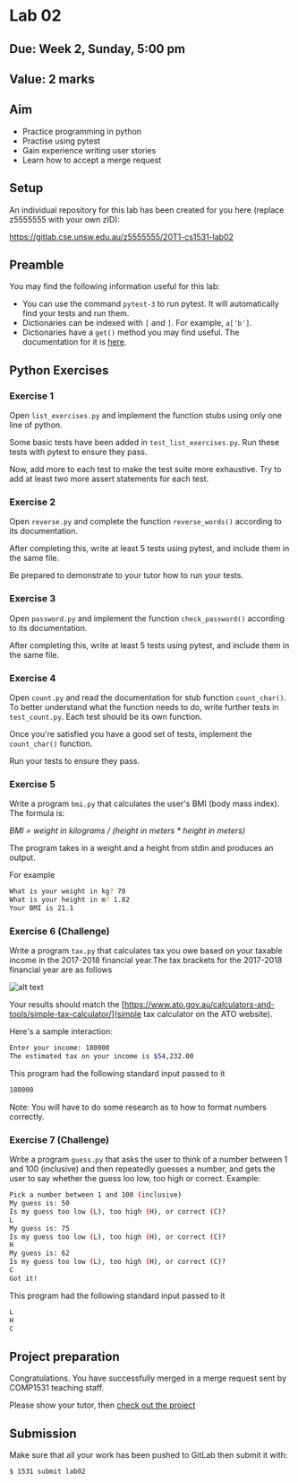 # Lab 02

## Due: Week 2, Sunday, 5:00 pm

## Value: 2 marks

## Aim

* Practice programming in python
* Practise using pytest
* Gain experience writing user stories
* Learn how to accept a merge request

## Setup

An individual repository for this lab has been created for you here (replace z5555555 with your own zID):

https://gitlab.cse.unsw.edu.au/z5555555/20T1-cs1531-lab02

## Preamble

You may find the following information useful for this lab:

* You can use the command `pytest-3` to run pytest. It will automatically find your tests and run them.
* Dictionaries can be indexed with `[` and `]`. For example, `a['b']`.
* Dictionaries have a `get()` method you may find useful. The documentation for it is [here](https://docs.python.org/3/library/stdtypes.html#dict.get).

## Python Exercises

### Exercise 1

Open `list_exercises.py` and implement the function stubs using only one line of python.

Some basic tests have been added in `test_list_exercises.py`. Run these tests with pytest to ensure they pass.

Now, add more to each test to make the test suite more exhaustive. Try to add at least two more assert statements for each test.

### Exercise 2

Open `reverse.py` and complete the function `reverse_words()` according to its documentation.

After completing this, write at least 5 tests using pytest, and include them in the same file.

Be prepared to demonstrate to your tutor how to run your tests.

### Exercise 3

Open `password.py` and implement the function `check_password()` according to its documentation.

After completing this, write at least 5 tests using pytest, and include them in the same file.

### Exercise 4 

Open `count.py` and read the documentation for stub function `count_char()`. To better understand what the function needs to do, write further tests in `test_count.py`. Each test should be its own function.

Once you're satisfied you have a good set of tests, implement the `count_char()` function.

Run your tests to ensure they pass.

### Exercise 5

Write a program `bmi.py` that calculates the user's BMI (body mass index). The formula is:

*BMI = weight in kilograms / (height in meters * height in meters)*

The program takes in a weight and a height from stdin and produces an output.

For example
```bash
What is your weight in kg? 70
What is your height in m? 1.82
Your BMI is 21.1
```

### Exercise 6 (Challenge)

Write a program `tax.py` that calculates tax you owe based on your taxable income in the 2017-2018 financial year.The tax brackets for the 2017-2018 financial year are as follows

![alt text](https://static.edusercontent.com/files/kLAg6L40Lt6NJzngOUsHwmDL "Tax calculations")

Your results should match the [https://www.ato.gov.au/calculators-and-tools/simple-tax-calculator/](simple tax calculator on the ATO website).

Here's a sample interaction:

```bash
Enter your income: 180000
The estimated tax on your income is $54,232.00
```

This program had the following standard input passed to it
```bash
180000
```
Note: You will have to do some research as to how to format numbers correctly.

### Exercise 7 (Challenge)

Write a program `guess.py` that asks the user to think of a number between 1 and 100 (inclusive) and then repeatedly guesses a number, and gets the user to say whether the guess loo low, too high or correct. Example:

```bash
Pick a number between 1 and 100 (inclusive)
My guess is: 50
Is my guess too low (L), too high (H), or correct (C)?
L
My guess is: 75
Is my guess too low (L), too high (H), or correct (C)?
H
My guess is: 62
Is my guess too low (L), too high (H), or correct (C)?
C
Got it!
```

This program had the following standard input passed to it
```bash
L
H
C
```

## Project preparation

Congratulations. You have successfully merged in a merge request sent by COMP1531 teaching staff.

Please show your tutor, then [check out the project](https://gitlab.cse.unsw.edu.au/COMP1531/20T1-cs1531-project-backend/)

## Submission

Make sure that all your work has been pushed to GitLab then submit it with:

```bash
$ 1531 submit lab02
```
